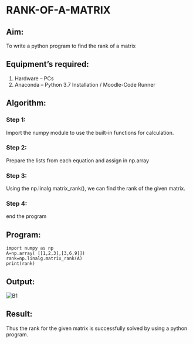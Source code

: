 # RANK-OF-A-MATRIX
## Aim:
To write a python program to find the rank of a matrix
## Equipment’s required:
1. 	Hardware – PCs
2. 	Anaconda – Python 3.7 Installation / Moodle-Code Runner
## Algorithm:
### Step 1:
Import the numpy module to use the built-in functions for calculation.
### Step 2: 
Prepare the lists from each equation and assign in np.array
### Step 3: 
Using the np.linalg.matrix_rank(), we can find the rank of the given matrix.
### Step 4: 
end the program
## Program:

```
import numpy as np
A=np.array( [[1,2,3],[3,6,9]])
rank=np.linalg.matrix_rank(A)
print(rank)
````
## Output:

![B1](https://github.com/Balaji-Jothiramalingam/RANK-OF-A-MATRIX/assets/114234865/f881b7f1-5ab1-4e48-8cbe-db4bc35fc9a7)


## Result:
Thus the rank for the given matrix is successfully solved by  using a python program.

